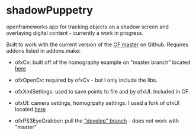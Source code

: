 shadowPuppetry
==============

openframeworks app for tracking objects on a shadow screen and overlaying digital content - currently a work in progress. 

Built to work with the current version of the [OF master](https://github.com/openframeworks/openFrameworks) on Github. Requires addons listed in addons.make: 

- ofxCv: built off of the homography example on "master branch" located [here](https://github.com/kylemcdonald/ofxCv)

- ofxOpenCv: required by ofxCv - but I only include the libs. 

- ofxXmlSettings: used to save points to file and by ofxUI. Included in OF. 

- ofxUI: camera settings, homogrpahy settings. I used a fork of ofxUI located [here](https://github.com/sethismyfriend/ofxUI)

- ofxPS3EyeGrabber: pull the ["develop" branch](https://github.com/bakercp/ofxPS3EyeGrabber/tree/develop) - does not work with "master"


